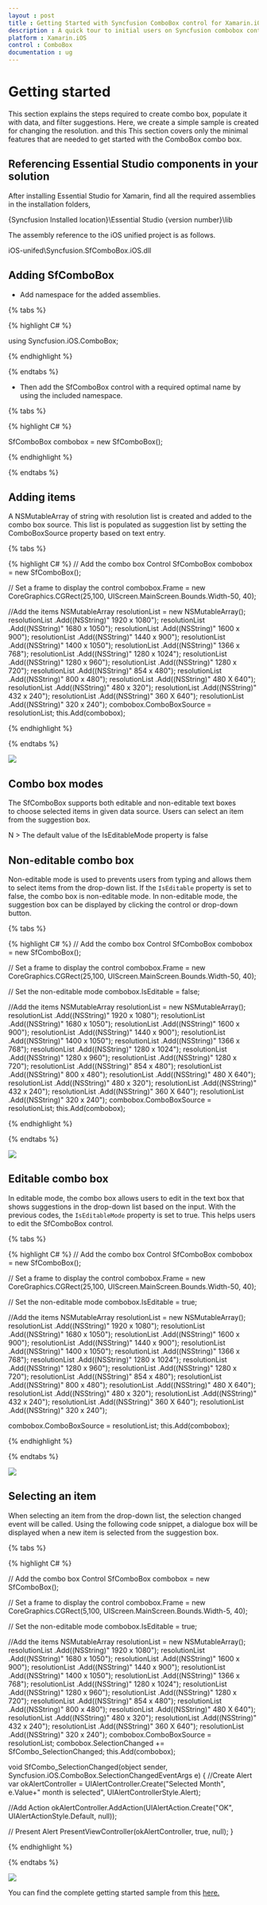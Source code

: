 ```yaml
---
layout : post
title : Getting Started with Syncfusion ComboBox control for Xamarin.iOS
description : A quick tour to initial users on Syncfusion combobox control for Xamarin.iOS platform 
platform : Xamarin.iOS
control : ComboBox
documentation : ug
---
```


# Getting started

This section explains the steps required to create combo box, populate it with data, and filter suggestions. Here, we create a simple sample is created for changing the resolution. and this This section covers only the minimal features that are needed to get started with the ComboBox combo box.  

## Referencing Essential Studio components in your solution

After installing Essential Studio for Xamarin, find all the required assemblies in the installation folders, 

{Syncfusion Installed location}\Essential Studio {version number}\lib

The assembly reference to the iOS unified project is as follows.

iOS-unifed\Syncfusion.SfComboBox.iOS.dll

## Adding SfComboBox

* Add namespace for the added assemblies.

{% tabs %}

{% highlight C# %}

using Syncfusion.iOS.ComboBox; 

{% endhighlight %}

{% endtabs %}

* Then add the SfComboBox control with a required optimal name by using the included namespace.

{% tabs %}

{% highlight C# %}

SfComboBox combobox = new SfComboBox(); 
 
{% endhighlight %}

{% endtabs %}


## Adding items

A NSMutableArray of string with resolution list is created and added to the combo box source. This list is populated as suggestion list by setting the ComboBoxSource property based on text entry.

{% tabs %}

{% highlight C# %}
// Add the combo box Control
SfComboBox combobox = new SfComboBox();

// Set a frame to display the control
combobox.Frame = new CoreGraphics.CGRect(25,100, UIScreen.MainScreen.Bounds.Width-50, 40);

//Add the items
NSMutableArray resolutionList = new NSMutableArray();
resolutionList .Add((NSString)" 1920 x 1080");
resolutionList .Add((NSString)" 1680 x 1050");
resolutionList .Add((NSString)" 1600 x 900");
resolutionList .Add((NSString)" 1440 x 900");
resolutionList .Add((NSString)" 1400 x 1050");
resolutionList .Add((NSString)" 1366 x 768");
resolutionList .Add((NSString)" 1280 x 1024");
resolutionList .Add((NSString)" 1280 x 960");
resolutionList .Add((NSString)" 1280 x 720");
resolutionList .Add((NSString)" 854 x 480");
resolutionList .Add((NSString)" 800 x 480");
resolutionList .Add((NSString)" 480 X 640");
resolutionList .Add((NSString)" 480 x 320");
resolutionList .Add((NSString)" 432 x 240");
resolutionList .Add((NSString)" 360 X 640");
resolutionList .Add((NSString)" 320 x 240");
combobox.ComboBoxSource = resolutionList;
this.Add(combobox); 

{% endhighlight %}

{% endtabs %}

![](images/gettingstarted.png)

## Combo box modes

The SfComboBox supports both editable and non-editable text boxes to choose selected items in given data source. Users can select an item from the suggestion box.

N > The default value of the IsEditableMode property is false

## Non-editable combo box 

Non-editable mode is used to prevents users from typing and allows them to select items from the drop-down list. If the `IsEditable` property is set to false, the combo box is non-editable mode. In non-editable mode, the suggestion box can be displayed by clicking the control or drop-down button.


{% tabs %}

{% highlight C# %}
// Add the combo box Control
SfComboBox combobox = new SfComboBox();

// Set a frame to display the control
combobox.Frame = new CoreGraphics.CGRect(25,100, UIScreen.MainScreen.Bounds.Width-50, 40);

// Set the non-editable mode
combobox.IsEditable = false;

//Add the items
NSMutableArray resolutionList = new NSMutableArray();
resolutionList .Add((NSString)" 1920 x 1080");
resolutionList .Add((NSString)" 1680 x 1050");
resolutionList .Add((NSString)" 1600 x 900");
resolutionList .Add((NSString)" 1440 x 900");
resolutionList .Add((NSString)" 1400 x 1050");
resolutionList .Add((NSString)" 1366 x 768");
resolutionList .Add((NSString)" 1280 x 1024");
resolutionList .Add((NSString)" 1280 x 960");
resolutionList .Add((NSString)" 1280 x 720");
resolutionList .Add((NSString)" 854 x 480");
resolutionList .Add((NSString)" 800 x 480");
resolutionList .Add((NSString)" 480 X 640");
resolutionList .Add((NSString)" 480 x 320");
resolutionList .Add((NSString)" 432 x 240");
resolutionList .Add((NSString)" 360 X 640");
resolutionList .Add((NSString)" 320 x 240");
combobox.ComboBoxSource = resolutionList;
this.Add(combobox); 

{% endhighlight %}

{% endtabs %}

![](images/gettingstartednoneditable.png)

## Editable combo box

In editable mode, the combo box allows users to edit in the text box that shows suggestions in the drop-down list based on the input. With the previous codes, the `IsEditableMode` property is set to true. This helps users to edit the SfComboBox control.

{% tabs %}

{% highlight C# %}
// Add the combo box Control
SfComboBox combobox = new SfComboBox();

// Set a frame to display the control
combobox.Frame = new CoreGraphics.CGRect(25,100, UIScreen.MainScreen.Bounds.Width-50, 40);

// Set the non-editable mode
combobox.IsEditable = true;

//Add the items
NSMutableArray resolutionList = new NSMutableArray();
resolutionList .Add((NSString)" 1920 x 1080");
resolutionList .Add((NSString)" 1680 x 1050");
resolutionList .Add((NSString)" 1600 x 900");
resolutionList .Add((NSString)" 1440 x 900");
resolutionList .Add((NSString)" 1400 x 1050");
resolutionList .Add((NSString)" 1366 x 768");
resolutionList .Add((NSString)" 1280 x 1024");
resolutionList .Add((NSString)" 1280 x 960");
resolutionList .Add((NSString)" 1280 x 720");
resolutionList .Add((NSString)" 854 x 480");
resolutionList .Add((NSString)" 800 x 480");
resolutionList .Add((NSString)" 480 X 640");
resolutionList .Add((NSString)" 480 x 320");
resolutionList .Add((NSString)" 432 x 240");
resolutionList .Add((NSString)" 360 X 640");
resolutionList .Add((NSString)" 320 x 240");

combobox.ComboBoxSource = resolutionList;
this.Add(combobox); 

{% endhighlight %}

{% endtabs %}

![](images/gettingstartededitable.png)

## Selecting an item

When selecting an item from the drop-down list, the selection changed event will be called. Using the following code snippet, a dialogue box will be displayed when a new item is selected from the suggestion box.

{% tabs %}

{% highlight C# %}

// Add the combo box Control
SfComboBox combobox = new SfComboBox();

// Set a frame to display the control
combobox.Frame = new CoreGraphics.CGRect(5,100, UIScreen.MainScreen.Bounds.Width-5, 40);

// Set the non-editable mode
combobox.IsEditable = true;

//Add the items
NSMutableArray resolutionList = new NSMutableArray();
resolutionList .Add((NSString)" 1920 x 1080");
resolutionList .Add((NSString)" 1680 x 1050");
resolutionList .Add((NSString)" 1600 x 900");
resolutionList .Add((NSString)" 1440 x 900");
resolutionList .Add((NSString)" 1400 x 1050");
resolutionList .Add((NSString)" 1366 x 768");
resolutionList .Add((NSString)" 1280 x 1024");
resolutionList .Add((NSString)" 1280 x 960");
resolutionList .Add((NSString)" 1280 x 720");
resolutionList .Add((NSString)" 854 x 480");
resolutionList .Add((NSString)" 800 x 480");
resolutionList .Add((NSString)" 480 X 640");
resolutionList .Add((NSString)" 480 x 320");
resolutionList .Add((NSString)" 432 x 240");
resolutionList .Add((NSString)" 360 X 640");
resolutionList .Add((NSString)" 320 x 240");
combobox.ComboBoxSource = resolutionList;
combobox.SelectionChanged += SfCombo_SelectionChanged;
this.Add(combobox); 

void SfCombo_SelectionChanged(object sender, Syncfusion.iOS.ComboBox.SelectionChangedEventArgs e)
{
//Create Alert
var okAlertController = UIAlertController.Create("Selected Month", e.Value+" month is selected", UIAlertControllerStyle.Alert);

//Add Action
okAlertController.AddAction(UIAlertAction.Create("OK", UIAlertActionStyle.Default, null));

// Present Alert
PresentViewController(okAlertController, true, null);
}

{% endhighlight %}

{% endtabs %}

![](images/gettingstartedselecteditem.png)

You can find the complete getting started sample from this [here.](http://www.syncfusion.com/downloads/support/directtrac/general/ze/ComboboxGettingStaretedSample1179764127 )